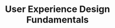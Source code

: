 ---
title: User Experience Design Fundamentals
intro: Design Web Sites and Mobile Apps that Your Users Love and Return to Again and Again with UX Expert Joe Natoli.
preview: 3.jpg
institution: Udemy
type: course
cost: Paid
qualification: Certificate of completion
tool:
link: https://www.udemy.com/user-experience-design-fundamentals/
category: 
- Online learning
type: Course
---